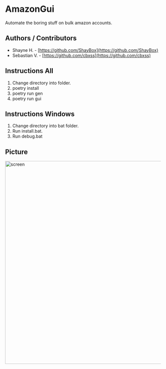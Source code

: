 # AmazonGui
 Automate the boring stuff on bulk amazon accounts.

## Authors / Contributors
* Shayne H. - [https://github.com/ShayBox](https://github.com/ShayBox)
* Sebastian V. - [https://github.com/cbxss](https://github.com/cbxss)

 ## Instructions All
 1. Change directory into folder.
 2. poetry install
 3. poetry run gen
 4. poetry run gui
 ## Instructions Windows
 1. Change directory into bat folder.
 2. Run install.bat.
 3. Run debug.bat

## Picture

<img width="658" alt="screen" src="https://user-images.githubusercontent.com/44591891/156474311-c870d753-c47c-4351-bd15-8e0d0b8e5eb8.png">
